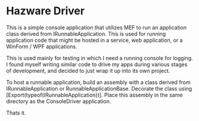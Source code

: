 # Hazware Driver

This is a simple console application that utilizes MEF to run an application class 
derived from IRunnableApplication. This is used for running application code that 
might be hosted in a service, web application, or a WinForm / WPF applications. 

This is used mainly for testing in which I need a running console for 
logging. I found myself writing similar code to drive my apps during various stages
of development, and decided to just wrap it up into its own project.

To host a runnable application, build an assembly with a class derived from
IRunnableApplication or RunnableApplicationBase. Decorate the class using
[Export(typeof(IRunnableApplication))]. Place this assembly in the same directory 
as the ConsoleDriver application.

Thats it.